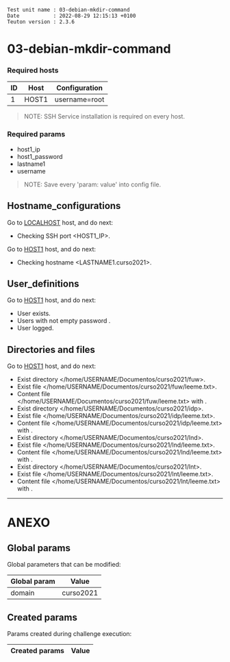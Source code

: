 ```
Test unit name : 03-debian-mkdir-command
Date           : 2022-08-29 12:15:13 +0100
Teuton version : 2.3.6
```

# 03-debian-mkdir-command

### Required hosts

| ID | Host | Configuration |
| --- | --- | --- |
| 1 | HOST1 | username=root |

> NOTE: SSH Service installation is required on every host.

### Required params
* host1_ip
* host1_password
* lastname1
* username

> NOTE: Save every 'param: value' into config file.

## Hostname_configurations


Go to [LOCALHOST](#required-hosts) host, and do next:
* Checking SSH port <HOST1_IP>.

Go to [HOST1](#required-hosts) host, and do next:
* Checking hostname <LASTNAME1.curso2021>.

## User_definitions


Go to [HOST1](#required-hosts) host, and do next:
* User <USERNAME> exists.
* Users <USERNAME> with not empty password .
* User <USERNAME> logged.

## Directories and files


Go to [HOST1](#required-hosts) host, and do next:
* Exist directory </home/USERNAME/Documentos/curso2021/fuw>.
* Exist file </home/USERNAME/Documentos/curso2021/fuw/leeme.txt>.
* Content file </home/USERNAME/Documentos/curso2021/fuw/leeme.txt> with <USERNAME>.
* Exist directory </home/USERNAME/Documentos/curso2021/idp>.
* Exist file </home/USERNAME/Documentos/curso2021/idp/leeme.txt>.
* Content file </home/USERNAME/Documentos/curso2021/idp/leeme.txt> with <USERNAME>.
* Exist directory </home/USERNAME/Documentos/curso2021/lnd>.
* Exist file </home/USERNAME/Documentos/curso2021/lnd/leeme.txt>.
* Content file </home/USERNAME/Documentos/curso2021/lnd/leeme.txt> with <USERNAME>.
* Exist directory </home/USERNAME/Documentos/curso2021/lnt>.
* Exist file </home/USERNAME/Documentos/curso2021/lnt/leeme.txt>.
* Content file </home/USERNAME/Documentos/curso2021/lnt/leeme.txt> with <USERNAME>.

---
# ANEXO

## Global params

Global parameters that can be modified:

| Global param | Value |
| --- | --- |
|domain|curso2021|

## Created params

Params created during challenge execution:

| Created params | Value |
| --- | --- |
